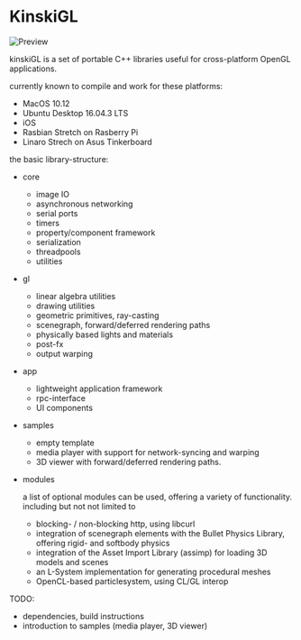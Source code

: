 KinskiGL
========

![Preview](http://crocdialer.com/wp-content/uploads/2018/03/kinski_cover.jpg)

kinskiGL is a set of portable C++ libraries useful for cross-platform OpenGL applications.

currently known to compile and work for these platforms:

* MacOS 10.12
* Ubuntu Desktop 16.04.3 LTS
* iOS
* Rasbian Stretch on Rasberry Pi
* Linaro Strech on Asus Tinkerboard

the basic library-structure:

* core

    * image IO
    * asynchronous networking
    * serial ports
    * timers
    * property/component framework
    * serialization
    * threadpools
    * utilities

* gl

    * linear algebra utilities
    * drawing utilities
    * geometric primitives, ray-casting
    * scenegraph, forward/deferred rendering paths
    * physically based lights and materials
    * post-fx
    * output warping

* app

    * lightweight application framework
    * rpc-interface
    * UI components

* samples

    * empty template
    * media player with support for network-syncing and warping
    * 3D viewer with forward/deferred rendering paths.

* modules

  a list of optional modules can be used, offering a variety of functionality.
  including but not not limited to  

    * blocking- / non-blocking http, using libcurl
    * integration of scenegraph elements with the Bullet Physics Library, offering rigid- and softbody physics
    * integration of the Asset Import Library (assimp) for loading 3D models and scenes
    * an L-System implementation for generating procedural meshes
    * OpenCL-based particlesystem, using CL/GL interop

TODO:

* dependencies, build instructions
* introduction to samples (media player, 3D viewer)

